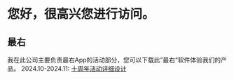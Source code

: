 # 您好，很高兴您进行访问。
## 最右
我在此公司主要负责最右App的活动部分，您可以下载此”最右“软件体验我们的产品。
2024.10-2024.11:
[十周年活动详细设计](Ixiaochuan/tenth_anniversary.md)

